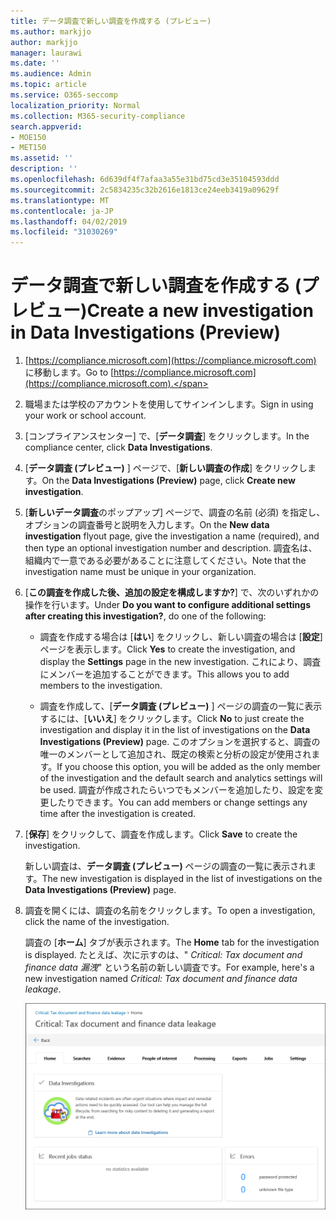 ```yaml
---
title: データ調査で新しい調査を作成する (プレビュー)
ms.author: markjjo
author: markjjo
manager: laurawi
ms.date: ''
ms.audience: Admin
ms.topic: article
ms.service: O365-seccomp
localization_priority: Normal
ms.collection: M365-security-compliance
search.appverid:
- MOE150
- MET150
ms.assetid: ''
description: ''
ms.openlocfilehash: 6d639df4f7afaa3a55e31bd75cd3e35104593ddd
ms.sourcegitcommit: 2c5834235c32b2616e1813ce24eeb3419a09629f
ms.translationtype: MT
ms.contentlocale: ja-JP
ms.lasthandoff: 04/02/2019
ms.locfileid: "31030269"
---
```

# <a name="create-a-new-investigation-in-data-investigations-preview"></a><span data-ttu-id="8a85a-102">データ調査で新しい調査を作成する (プレビュー)</span><span class="sxs-lookup"><span data-stu-id="8a85a-102">Create a new investigation in Data Investigations (Preview)</span></span>

1. <span data-ttu-id="8a85a-103">[https://compliance.microsoft.com](https://compliance.microsoft.com) に移動します。</span><span class="sxs-lookup"><span data-stu-id="8a85a-103">Go to [https://compliance.microsoft.com](https://compliance.microsoft.com).</span></span>
    
2. <span data-ttu-id="8a85a-104">職場または学校のアカウントを使用してサインインします。</span><span class="sxs-lookup"><span data-stu-id="8a85a-104">Sign in using your work or school account.</span></span>
    
3. <span data-ttu-id="8a85a-105">[コンプライアンスセンター] で、[**データ調査**] をクリックします。</span><span class="sxs-lookup"><span data-stu-id="8a85a-105">In the compliance center, click **Data Investigations**.</span></span>
 
4. <span data-ttu-id="8a85a-106">[**データ調査 (プレビュー)** ] ページで、[**新しい調査の作成**] をクリックします。</span><span class="sxs-lookup"><span data-stu-id="8a85a-106">On the **Data Investigations (Preview)** page, click **Create new investigation**.</span></span>
    
5. <span data-ttu-id="8a85a-107">[**新しいデータ調査**のポップアップ] ページで、調査の名前 (必須) を指定し、オプションの調査番号と説明を入力します。</span><span class="sxs-lookup"><span data-stu-id="8a85a-107">On the **New data investigation** flyout page, give the investigation a name (required), and then type an optional investigation number and description.</span></span> <span data-ttu-id="8a85a-108">調査名は、組織内で一意である必要があることに注意してください。</span><span class="sxs-lookup"><span data-stu-id="8a85a-108">Note that the investigation name must be unique in your organization.</span></span>

6. <span data-ttu-id="8a85a-109">[**この調査を作成した後、追加の設定を構成しますか?**] で、次のいずれかの操作を行います。</span><span class="sxs-lookup"><span data-stu-id="8a85a-109">Under **Do you want to configure additional settings after creating this investigation?**, do one of the following:</span></span>

    - <span data-ttu-id="8a85a-110">調査を作成する場合は [**はい**] をクリックし、新しい調査の場合は [**設定**] ページを表示します。</span><span class="sxs-lookup"><span data-stu-id="8a85a-110">Click **Yes** to create the investigation, and display the **Settings** page in the new investigation.</span></span> <span data-ttu-id="8a85a-111">これにより、調査にメンバーを追加することができます。</span><span class="sxs-lookup"><span data-stu-id="8a85a-111">This allows you to add members to the investigation.</span></span>
    
    - <span data-ttu-id="8a85a-112">調査を作成して、[**データ調査 (プレビュー)** ] ページの調査の一覧に表示するには、[**いいえ**] をクリックします。</span><span class="sxs-lookup"><span data-stu-id="8a85a-112">Click **No** to just create the investigation and display it in the list of investigations on the **Data Investigations (Preview)** page.</span></span> <span data-ttu-id="8a85a-113">このオプションを選択すると、調査の唯一のメンバーとして追加され、既定の検索と分析の設定が使用されます。</span><span class="sxs-lookup"><span data-stu-id="8a85a-113">If you choose this option, you will be added as the only member of the investigation and the default search and analytics settings will be used.</span></span> <span data-ttu-id="8a85a-114">調査が作成されたらいつでもメンバーを追加したり、設定を変更したりできます。</span><span class="sxs-lookup"><span data-stu-id="8a85a-114">You can add members or change settings any time after the investigation is created.</span></span>

7. <span data-ttu-id="8a85a-115">[**保存**] をクリックして、調査を作成します。</span><span class="sxs-lookup"><span data-stu-id="8a85a-115">Click **Save** to create the investigation.</span></span>

    <span data-ttu-id="8a85a-116">新しい調査は、**データ調査 (プレビュー)** ページの調査の一覧に表示されます。</span><span class="sxs-lookup"><span data-stu-id="8a85a-116">The new investigation is displayed in the list of investigations on the **Data Investigations (Preview)** page.</span></span> 

8. <span data-ttu-id="8a85a-117">調査を開くには、調査の名前をクリックします。</span><span class="sxs-lookup"><span data-stu-id="8a85a-117">To open a investigation, click the name of the investigation.</span></span> 

    <span data-ttu-id="8a85a-118">調査の [**ホーム**] タブが表示されます。</span><span class="sxs-lookup"><span data-stu-id="8a85a-118">The **Home** tab for the investigation is displayed.</span></span> <span data-ttu-id="8a85a-119">たとえば、次に示すのは、" *Critical: Tax document and finance data 漏洩*" という名前の新しい調査です。</span><span class="sxs-lookup"><span data-stu-id="8a85a-119">For example, here's a new investigation named *Critical: Tax document and finance data leakage*.</span></span>

    ![データ調査の新しい調査の [ホーム] タブ](../media/NewDataInvestigations.png)
